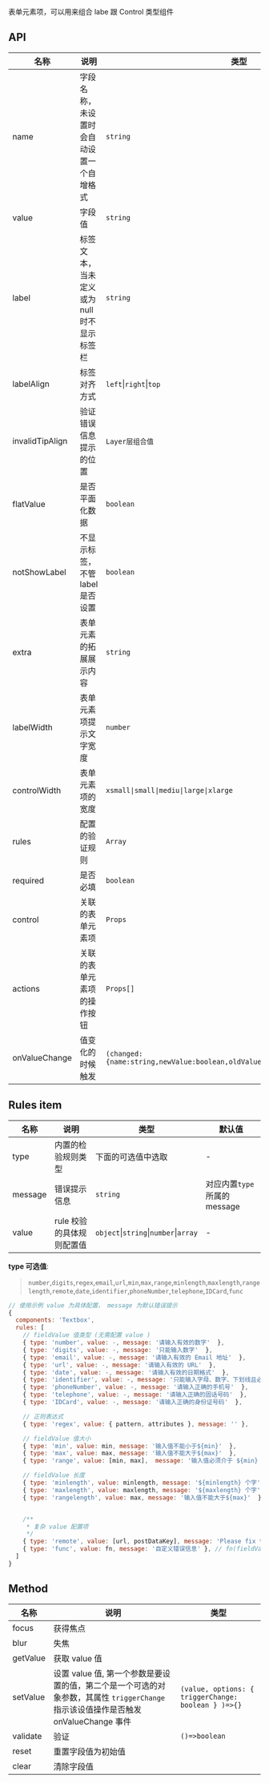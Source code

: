 表单元素项，可以用来组合 labe 跟 Control 类型组件

## API

| 名称 | 说明 | 类型 | 默认值 |
| --- | --- | --- | --- |
| name | 字段名称，未设置时会自动设置一个自增格式 | `string` | `__field` + 自增长序号 |
| value | 字段值 | `string` | - |
| label | 标签文本，当未定义或为 null 时不显示标签栏 | `string` | - |
| labelAlign | 标签对齐方式 | `left`\|`right`\|`top` | `right` |
| invalidTipAlign | 验证错误信息提示的位置 | `Layer层组合值` | `top right` |
| flatValue | 是否平面化数据 | `boolean` | `false` |
| notShowLabel | 不显示标签，不管 label 是否设置 | `boolean` | `false` |
| extra | 表单元素的拓展展示内容 | `string` | - |
| labelWidth | 表单元素项提示文字宽度 | `number` | `126` |
| controlWidth | 表单元素项的宽度 | `xsmall\|small\|mediu\|large\|xlarge` | `false` |
| rules | 配置的验证规则 | `Array` | `[]` |
| required | 是否必填 | `boolean` | - |
| control | 关联的表单元素项 | `Props` | - |
| actions | 关联的表单元素项的操作按钮 | `Props[]` | - |
| onValueChange | 值变化的时候触发 | `(changed:{name:string,newValue:boolean,oldValue:boolean,sender:obj})=>void` | - |

## Rules item

| 名称 | 说明 | 类型 | 默认值 |
| --- | --- | --- | --- |
| type | 内置的检验规则类型 | 下面的可选值中选取 | - |
| message | 错误提示信息 | `string` | 对应内置`type`所属的 message |
| value | rule 校验的具体规则配置值 | `object`\|`string`\|`number`\|`array` | - |

**type 可选值**:

> `number`,`digits`,`regex`,`email`,`url`,`min`,`max`,`range`,`minlength`,`maxlength`,`rangelength`,`remote`,`date`,`identifier`,`phoneNumber`,`telephone`,`IDCard`,`func`

```js
// 使用示例 value 为具体配置， message 为默认错误提示
{
  components: 'Textbox',
  rules: [
    // fieldValue 值类型 (无需配置 value )
    { type: 'number', value: -, message: '请输入有效的数字'  },
    { type: 'digits', value: -, message: '只能输入数字'  },
    { type: 'email', value: -, message: '请输入有效的 Email 地址'  },
    { type: 'url', value: -, message: '请输入有效的 URL'  },
    { type: 'date', value: -, message: '请输入有效的日期格式'  },
    { type: 'identifier', value: -, message: '只能输入字母、数字、下划线且必须以字母开头'  },
    { type: 'phoneNumber', value: -, message: '请输入正确的手机号'  },
    { type: 'telephone', value: -, message: '请输入正确的固话号码'  },
    { type: 'IDCard', value: -, message: '请输入正确的身份证号码'  },

    // 正则表达式
    { type: 'regex', value: { pattern, attributes }, message: '' },

    // fieldValue 值大小
    { type: 'min', value: min, message: '输入值不能小于${min}'  },
    { type: 'max', value: max, message: '输入值不能大于${max}'  },
    { type: 'range', value: [min, max],  message: '输入值必须介于 ${min} 和 ${max} 之间'},

    // fieldValue 长度
    { type: 'minlength', value: minlength, message: '${minlength} 个字'  },
    { type: 'maxlength', value: maxlength, message: '${maxlength} 个字'  },
    { type: 'rangelength', value: max, message: '输入值不能大于${max}'  },


    /**
     * 复杂 value 配置项
     */
    { type: 'remote', value: [url, postDataKey], message: 'Please fix this field' }, // url为接口地址, post请求 data: {postDataKey: fieldValue} 的格式去校验
    { type: 'func', value: fn, message: '自定义错误信息' }, // fn(fieldValue) 的返回结果. true: 校验通过, false: 不通过
  ]
}
```

## Method

| 名称 | 说明 | 类型 |
| --- | --- | --- |
| focus | 获得焦点 |  |
| blur | 失焦 |  |
| getValue | 获取 value 值 |  |
| setValue | 设置 value 值, 第一个参数是要设置的值，第二个是一个可选的对象参数，其属性 `triggerChange` 指示该设值操作是否触发 onValueChange 事件 | `(value, options: { triggerChange: boolean } )=>{}` |
| validate | 验证 | `()=>boolean` |
| reset | 重置字段值为初始值 |  |
| clear | 清除字段值 |  |
